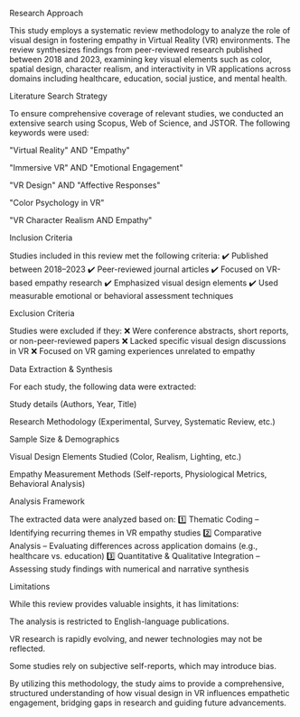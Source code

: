 Research Approach

This study employs a systematic review methodology to analyze the role of visual design in fostering empathy in Virtual Reality (VR) environments. The review synthesizes findings from peer-reviewed research published between 2018 and 2023, examining key visual elements such as color, spatial design, character realism, and interactivity in VR applications across domains including healthcare, education, social justice, and mental health.

Literature Search Strategy

To ensure comprehensive coverage of relevant studies, we conducted an extensive search using Scopus, Web of Science, and JSTOR. The following keywords were used:

"Virtual Reality" AND "Empathy"

"Immersive VR" AND "Emotional Engagement"

"VR Design" AND "Affective Responses"

"Color Psychology in VR"

"VR Character Realism AND Empathy"

Inclusion Criteria

Studies included in this review met the following criteria:
✔️ Published between 2018–2023
✔️ Peer-reviewed journal articles
✔️ Focused on VR-based empathy research
✔️ Emphasized visual design elements
✔️ Used measurable emotional or behavioral assessment techniques

Exclusion Criteria

Studies were excluded if they:
❌ Were conference abstracts, short reports, or non-peer-reviewed papers
❌ Lacked specific visual design discussions in VR
❌ Focused on VR gaming experiences unrelated to empathy

Data Extraction & Synthesis

For each study, the following data were extracted:

Study details (Authors, Year, Title)

Research Methodology (Experimental, Survey, Systematic Review, etc.)

Sample Size & Demographics

Visual Design Elements Studied (Color, Realism, Lighting, etc.)

Empathy Measurement Methods (Self-reports, Physiological Metrics, Behavioral Analysis)

Analysis Framework

The extracted data were analyzed based on:
1️⃣ Thematic Coding – Identifying recurring themes in VR empathy studies
2️⃣ Comparative Analysis – Evaluating differences across application domains (e.g., healthcare vs. education)
3️⃣ Quantitative & Qualitative Integration – Assessing study findings with numerical and narrative synthesis

Limitations

While this review provides valuable insights, it has limitations:

The analysis is restricted to English-language publications.

VR research is rapidly evolving, and newer technologies may not be reflected.

Some studies rely on subjective self-reports, which may introduce bias.

By utilizing this methodology, the study aims to provide a comprehensive, structured understanding of how visual design in VR influences empathetic engagement, bridging gaps in research and guiding future advancements.
